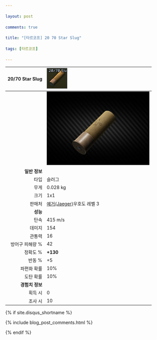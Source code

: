 ```yaml
---

layout: post

comments: true

title: "[타르코프] 20 70 Star Slug"

tags: [타르코프]

---
```


|20/70 Star Slug|![20/70 Star Slug](/assets/image/tarkov/bullet/20-70_Star_Slug_icon.png)|
|--:|:--|
||![20/70 Star Slug](/assets/image/tarkov/bullet/20-70_Star_Slug.png)|
|**일반 정보**|
|타입|슬러그|
|무게|0.028 kg|
|크기|1x1|
|판매처|[예거(Jaeger)](https://dndl93.github.io/_posts/2021-02-07-%ED%83%80%EB%A5%B4%EC%BD%94%ED%94%84-%EC%98%88%EA%B1%B0(Jaeger)/)우호도 레벨 3|
|**성능**|
|탄속|415 m/s|
|데미지|154|
|관통력|16|
|방어구 피해량 %|42|
|정확도 %|**+130**|
|반동 %|+5|
|파편화 확률|10%|
|도탄 확률|10%|
|**경험치 정보**|
|획득 시|0|
|조사 시|10|

{% if site.disqus_shortname %}

<div class="comments">

  {% include blog_post_comments.html %}

</div>

{% endif %}

<div id="disqus_thread"></div>